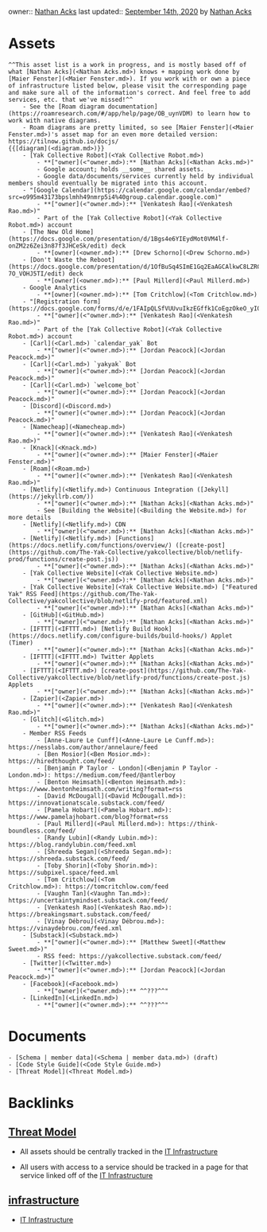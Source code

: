 owner:: [Nathan Acks](<Nathan Acks.md>)
last updated:: [September 14th, 2020](<September 14th, 2020.md>) by [Nathan Acks](<Nathan Acks.md>)
# Assets
    ^^This asset list is a work in progress, and is mostly based off of what [Nathan Acks](<Nathan Acks.md>) knows + mapping work done by [Maier Fenster](<Maier Fenster.md>). If you work with or own a piece of infrastructure listed below, please visit the corresponding page and make sure all of the information's correct. And feel free to add services, etc. that we've missed!^^
        - See the [Roam diagram documentation](https://roamresearch.com/#/app/help/page/OB_uynVDM) to learn how to work with native diagrams.
        - Roam diagrams are pretty limited, so see [Maier Fenster](<Maier Fenster.md>)'s asset map for an even more detailed version: https://tilnow.github.io/docjs/
    {{[diagram](<diagram.md>)}}
        - [Yak Collective Robot](<Yak Collective Robot.md>)
            - **["owner](<"owner.md>):** [Nathan Acks](<Nathan Acks.md>)"
            - Google account; holds __some__ shared assets.
            - Google data/documents/services currently held by individual members should eventually be migrated into this account.
        - "[Google Calendar](https://calendar.google.com/calendar/embed?src=o995m43173bpslmhh49nmrp5i4%40group.calendar.google.com)"
            - **["owner](<"owner.md>):** [Venkatesh Rao](<Venkatesh Rao.md>)"
            - Part of the [Yak Collective Robot](<Yak Collective Robot.md>) account
        - [The New Old Home](https://docs.google.com/presentation/d/1Bgs4e6YIEydMot0VM4lf-onZM2z6Zei3n87f3JHCeSk/edit) deck
            - **[owner](<owner.md>):** [Drew Schorno](<Drew Schorno.md>)
        - [Don't Waste the Reboot](https://docs.google.com/presentation/d/1OfBuSq4SImE1Gq2EaAGCAlkwC8LZRCWx-7O_VOHJ5TI/edit) deck
            - **[owner](<owner.md>):** [Paul Millerd](<Paul Millerd.md>)
        - Google Analytics
            - **[owner](<owner.md>):** [Tom Critchlow](<Tom Critchlow.md>)
        - "[Registration form](https://docs.google.com/forms/d/e/1FAIpQLSfVUUvuIkzEGffk1CoEgzOkeO_yI05Nuw6zU3H1TNLmiQOf7g/viewform)"
            - **["owner](<"owner.md>):** [Venkatesh Rao](<Venkatesh Rao.md>)"
            - Part of the [Yak Collective Robot](<Yak Collective Robot.md>) account
        - [Carl](<Carl.md>) `calendar_yak` Bot
            - **["owner](<"owner.md>):** [Jordan Peacock](<Jordan Peacock.md>)"
        - [Carl](<Carl.md>) `yakyak` Bot
            - **["owner](<"owner.md>):** [Jordan Peacock](<Jordan Peacock.md>)"
        - [Carl](<Carl.md>) `welcome_bot`
            - **["owner](<"owner.md>):** [Jordan Peacock](<Jordan Peacock.md>)"
        - [Discord](<Discord.md>)
            - **["owner](<"owner.md>):** [Jordan Peacock](<Jordan Peacock.md>)"
        - [Namecheap](<Namecheap.md>)
            - **["owner](<"owner.md>):** [Venkatesh Rao](<Venkatesh Rao.md>)"
        - [Knack](<Knack.md>)
            - **["owner](<"owner.md>):** [Maier Fenster](<Maier Fenster.md>)"
        - [Roam](<Roam.md>)
            - **["owner](<"owner.md>):** [Venkatesh Rao](<Venkatesh Rao.md>)"
        - [Netlify](<Netlify.md>) Continuous Integration ([Jekyll](https://jekyllrb.com/))
            - **["owner](<"owner.md>):** [Nathan Acks](<Nathan Acks.md>)"
            - See [Building the Website](<Building the Website.md>) for more details
        - [Netlify](<Netlify.md>) CDN
            - **["owner](<"owner.md>):** [Nathan Acks](<Nathan Acks.md>)"
        - [Netlify](<Netlify.md>) [Functions](https://docs.netlify.com/functions/overview/) ([create-post](https://github.com/The-Yak-Collective/yakcollective/blob/netlify-prod/functions/create-post.js))
            - **["owner](<"owner.md>):** [Nathan Acks](<Nathan Acks.md>)"
        - [Yak Collective Website](<Yak Collective Website.md>)
            - **["owner](<"owner.md>):** [Nathan Acks](<Nathan Acks.md>)"
        - [Yak Collective Website](<Yak Collective Website.md>) ["Featured Yak" RSS Feed](https://github.com/The-Yak-Collective/yakcollective/blob/netlify-prod/featured.xml)
            - **["owner](<"owner.md>):** [Nathan Acks](<Nathan Acks.md>)"
        - [GitHub](<GitHub.md>)
            - **["owner](<"owner.md>):** [Nathan Acks](<Nathan Acks.md>)"
        - [IFTTT](<IFTTT.md>) [Netlify Build Hook](https://docs.netlify.com/configure-builds/build-hooks/) Applet (Timer)
            - **["owner](<"owner.md>):** [Nathan Acks](<Nathan Acks.md>)"
        - [IFTTT](<IFTTT.md>) Twitter Applets
            - **["owner](<"owner.md>):** [Nathan Acks](<Nathan Acks.md>)"
        - [IFTTT](<IFTTT.md>) [create-post](https://github.com/The-Yak-Collective/yakcollective/blob/netlify-prod/functions/create-post.js) Applets
            - **["owner](<"owner.md>):** [Nathan Acks](<Nathan Acks.md>)"
        - [Zapier](<Zapier.md>)
            - **["owner](<"owner.md>):** [Venkatesh Rao](<Venkatesh Rao.md>)"
        - [Glitch](<Glitch.md>)
            - **["owner](<"owner.md>):** [Nathan Acks](<Nathan Acks.md>)"
        - Member RSS Feeds
            - [Anne-Laure Le Cunff](<Anne-Laure Le Cunff.md>): https://nesslabs.com/author/annelaure/feed
            - [Ben Mosior](<Ben Mosior.md>): https://hiredthought.com/feed/
            - [Benjamin P Taylor - London](<Benjamin P Taylor - London.md>): https://medium.com/feed/@antlerboy
            - [Benton Heimsath](<Benton Heimsath.md>): https://www.bentonheimsath.com/writing?format=rss
            - [David McDougall](<David McDougall.md>): https://innovationatscale.substack.com/feed/
            - [Pamela Hobart](<Pamela Hobart.md>): https://www.pamelajhobart.com/blog?format=rss
            - [Paul Millerd](<Paul Millerd.md>): https://think-boundless.com/feed/
            - [Randy Lubin](<Randy Lubin.md>): https://blog.randylubin.com/feed.xml
            - [Shreeda Segan](<Shreeda Segan.md>): https://shreeda.substack.com/feed/
            - [Toby Shorin](<Toby Shorin.md>): https://subpixel.space/feed.xml
            - [Tom Critchlow](<Tom Critchlow.md>): https://tomcritchlow.com/feed
            - [Vaughn Tan](<Vaughn Tan.md>): https://uncertaintymindset.substack.com/feed/
            - [Venkatesh Rao](<Venkatesh Rao.md>): https://breakingsmart.substack.com/feed/
            - [Vinay Débrou](<Vinay Débrou.md>): https://vinaydebrou.com/feed.xml
        - [Substack](<Substack.md>)
            - **["owner](<"owner.md>):** [Matthew Sweet](<Matthew Sweet.md>)"
            - RSS feed: https://yakcollective.substack.com/feed/
        - [Twitter](<Twitter.md>)
            - **["owner](<"owner.md>):** [Jordan Peacock](<Jordan Peacock.md>)"
        - [Facebook](<Facebook.md>)
            - **["owner](<"owner.md>):** ^^???^^"
        - [LinkedIn](<LinkedIn.md>)
            - **["owner](<"owner.md>):** ^^???^^"
# Documents
    - [Schema | member data](<Schema | member data.md>) (draft)
    - [Code Style Guide](<Code Style Guide.md>)
    - [Threat Model](<Threat Model.md>)

# Backlinks
## [Threat Model](<Threat Model.md>)
- All assets should be centrally tracked in the [IT Infrastructure](<IT Infrastructure.md>)

- All users with access to a service should be tracked in a page for that service linked off of the [IT Infrastructure](<IT Infrastructure.md>)

## [infrastructure](<infrastructure.md>)
- [IT Infrastructure](<IT Infrastructure.md>)

